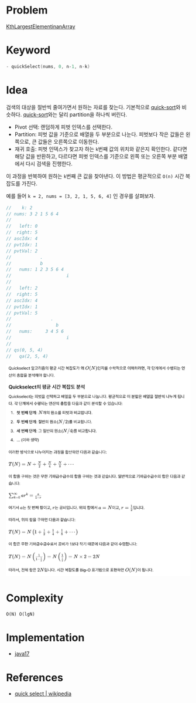 # Problem

[KthLargestElementinanArray](/leetcode/KthLargestElementinanArray/README.md)

# Keyword

```c
- quickSelect(nums, 0, n-1, n-k)
```

# Idea

검색의 대상을 절반씩 줄여가면서 원하는 자료를 찾는다. 기본적으로 [quick-sort](/fundamentals/sort/quicksort/README.md)와 비슷하다. [quick-sort](/fundamentals/sort/quicksort/README.md)와는 달리 partition을 하나씩 버린다.

- Pivot 선택: 랜덤하게 피벗 인덱스를 선택한다.
- Partition: 피벗 값을 기준으로 배열을 두 부분으로 나눈다. 피벗보다 작은 값들은 왼쪽으로, 큰 값들은 오른쪽으로 이동한다.
- 재귀 호출: 피벗 인덱스가 찾고자 하는 `k`번째 값의 위치와 같은지 확인한다. 같다면 해당 값을 반환하고, 다르다면 피벗 인덱스를 기준으로 왼쪽 또는 오른쪽 부분 배열에서 다시 검색을 진행한다.

이 과정을 반복하여 원하는 `k`번째 큰 값을 찾아낸다. 이 방법은 평균적으로 `O(n)` 시간 복잡도를 가진다.

예를 들어 `k = 2, nums = [3, 2, 1, 5, 6, 4]` 인 경우를 살펴보자.

```c
//    k: 2
// nums: 3 2 1 5 6 4
//
//   left: 0
//  right: 5
// ascIdx: 4
// pvtIdx: 1
// pvtVal: 2
//           .
//           b
//   nums: 1 2 3 5 6 4
//                     i
//
//   left: 2
//  right: 5
// ascIdx: 4
// pvtIdx: 1
// pvtVal: 5
//               .
//                 b
//   nums:     3 4 5 6
//                     i
//
// qs(0, 5, 4)
//   qa(2, 5, 4)
```

![](img/2024-08-12-14-45-28.png)

# Complexity

```
O(N) O(lgN)
```

# Implementation

- [java17](MainApp.java)

# References

* [quick select | wikipedia](https://en.wikipedia.org/wiki/Quickselect)
